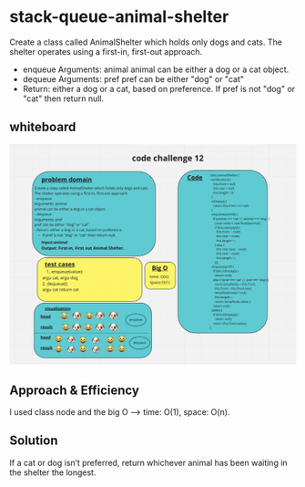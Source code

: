 # stack-queue-animal-shelter

Create a class called AnimalShelter which holds only dogs and cats.
The shelter operates using a first-in, first-out approach.

- enqueue
Arguments: animal
animal can be either a dog or a cat object.
- dequeue
Arguments: pref
pref can be either "dog" or "cat"
- Return: either a dog or a cat, based on preference.
If pref is not "dog" or "cat" then return null.

## whiteboard

![code challenge 12](./assets/CODE12.png)

## Approach & Efficiency

I used class node and the big O --> time: O(1), space: O(n).

## Solution

If a cat or dog isn’t preferred, return whichever animal has been waiting in the shelter the longest.
